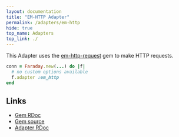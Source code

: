 ```yaml
---
layout: documentation
title: "EM-HTTP Adapter"
permalink: /adapters/em-http
hide: true
top_name: Adapters
top_link: ./
---
```


This Adapter uses the [em-http-request][rdoc] gem to make HTTP requests.

```ruby
conn = Faraday.new(...) do |f|
  # no custom options available
  f.adapter :em_http
end
```

## Links

* [Gem RDoc][rdoc]
* [Gem source][src]
* [Adapter RDoc][adapter_rdoc]

[rdoc]: https://www.rubydoc.info/gems/em-http-request
[src]: https://github.com/igrigorik/em-http-request#readme
[adapter_rdoc]: https://www.rubydoc.info/github/lostisland/faraday/Faraday/Adapter/EMHttp
